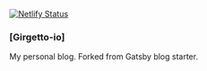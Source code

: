 [![Netlify Status](https://api.netlify.com/api/v1/badges/2827e0d1-a8eb-452c-8077-d005657a6794/deploy-status)](https://app.netlify.com/sites/girgetto-io/deploys)

### [Girgetto-io]

My personal blog. Forked from Gatsby blog starter.
